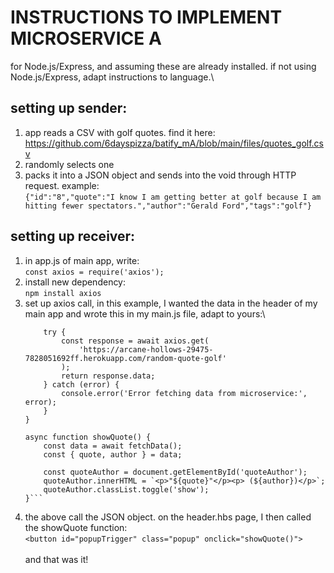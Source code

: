 # INSTRUCTIONS TO IMPLEMENT MICROSERVICE A
for Node.js/Express, and assuming these are already installed. if not using Node.js/Express, adapt instructions to language.\

## setting up sender:
1. app reads a CSV with golf quotes. find it here:\
   https://github.com/6dayspizza/batify_mA/blob/main/files/quotes_golf.csv
2. randomly selects one
3. packs it into a JSON object and sends into the void through HTTP request. example:\
   `{"id":"8","quote":"I know I am getting better at golf because I am hitting fewer spectators.","author":"Gerald Ford","tags":"golf"}`

## setting up receiver:
1. in app.js of main app, write:\
   `const axios = require('axios');`
2. install new dependency:\
   `npm install axios`
3. set up axios call, in this example, I wanted the data in the header of my main app and wrote this in my main.js file, adapt to yours:\
   ```async function fetchData() {
       try {
           const response = await axios.get(
               'https://arcane-hollows-29475-7828051692ff.herokuapp.com/random-quote-golf'
           );
           return response.data;
       } catch (error) {
           console.error('Error fetching data from microservice:', error);
       }
   }
   
   async function showQuote() {
       const data = await fetchData();
       const { quote, author } = data;
   
       const quoteAuthor = document.getElementById('quoteAuthor');
       quoteAuthor.innerHTML = `<p>"${quote}"</p><p> (${author})</p>`;
       quoteAuthor.classList.toggle('show');
   }```

4. the above call the JSON object. on the header.hbs page, I then called the showQuote function:\
   `<button id="popupTrigger" class="popup" onclick="showQuote()">`\
\
and that was it!
